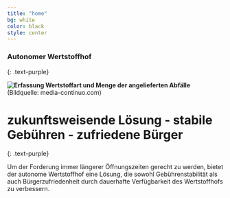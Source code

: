 ```yaml
---
title: "home"
bg: white
color: black
style: center
---
```


### Autonomer Wertstoffhof 
{: .text-purple}

**![Erfassung Wertstoffart und Menge der angelieferten Abfälle](https://lh7-us.googleusercontent.com/OseHZIhL5DUT0B34k1_t7vF6lwCU4DNZrySH-8vwrK-q17YHyCuVKn6ByD0DJN_oEVNYpmXTfGklBv0Z9mJFh-GyjlEzX86dGPNlNH9WHqWMYpjNQmh9e_mTeZNDtESyc7hPz4Bm3rxdoGnn3eBO6Js)**
(Bildquelle: media-continuo.com)

# zukunftsweisende Lösung - stabile Gebühren - zufriedene Bürger 

{: .text-purple}

Um der Forderung immer längerer Öffnungszeiten gerecht zu werden, bietet der autonome Wertstoffhof eine Lösung, die sowohl Gebührenstabilität als auch Bürgerzufriedenheit durch dauerhafte Verfügbarkeit des Wertstoffhofs zu verbessern. 




